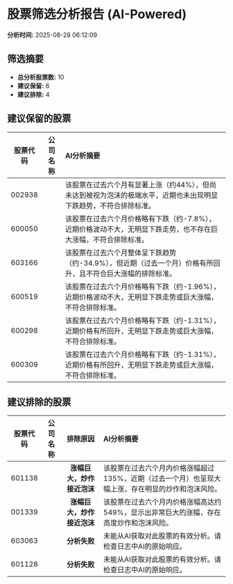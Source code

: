 # 股票筛选分析报告 (AI-Powered)

**分析时间:** 2025-08-28 06:12:09

## 筛选摘要

- **总分析股票数:** 10
- **建议保留:** 6
- **建议排除:** 4

## 建议保留的股票

| 股票代码 | 公司名称 | AI分析摘要 |
|:---:|:---:|:---|
| 002938 |  | 该股票在过去六个月有显著上涨（约44%），但尚未达到被视为泡沫的极端水平，近期也未出现明显下跌趋势，不符合排除标准。 |
| 600050 |  | 该股票在过去六个月价格略有下跌（约-7.8%），近期价格波动不大，无明显下跌走势，也不存在巨大涨幅，不符合排除标准。 |
| 603166 |  | 该股票在过去六个月整体呈下跌趋势（约-34.9%），但近期（过去一个月）价格有所回升，且不符合巨大涨幅的排除标准。 |
| 600519 |  | 该股票在过去六个月价格略有下跌（约-1.96%），近期价格波动不大，无明显下跌走势或巨大涨幅，不符合排除标准。 |
| 600298 |  | 该股票在过去六个月价格略有下跌（约-1.31%），近期价格有所回升，无明显下跌走势或巨大涨幅，不符合排除标准。 |
| 600309 |  | 该股票在过去六个月价格略有下跌（约-1.31%），近期价格有所回升，无明显下跌走势或巨大涨幅，不符合排除标准。 |

## 建议排除的股票

| 股票代码 | 公司名称 | 排除原因 | AI分析摘要 |
|:---:|:---:|:---:|:---|
| 601138 |  | **涨幅巨大，炒作接近泡沫** | 该股票在过去六个月内价格涨幅超过135%，近期（过去一个月）也呈现大幅上涨，存在明显的炒作和泡沫风险。 |
| 001339 |  | **涨幅巨大，炒作接近泡沫** | 该股票在过去六个月内价格涨幅高达约549%，显示出非常巨大的涨幅，存在高度炒作和泡沫风险。 |
| 603063 |  | **分析失败** | 未能从AI获取对此股票的有效分析。请检查日志中AI的原始响应。 |
| 601128 |  | **分析失败** | 未能从AI获取对此股票的有效分析。请检查日志中AI的原始响应。 |

